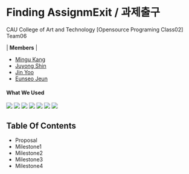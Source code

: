 # Finding AssignmExit / 과제출구

CAU College of Art and Technology [Opensource Programing Class02] Team06

   | **Members** |
+ [Mingu Kang](https://github.com/mingu3967)
+ [Juyong Shin](https://github.com/shinjuyongg)
+ [Jin Yoo](https://github.com/poiujkl5398)
+ [Eunseo Jeun](https://github.com/jjjeun)

#### What We Used
<img src="https://img.shields.io/badge/PYTHON-3776AB?style=flat&logo=python&logoColor=white"> <img src="https://img.shields.io/badge/BLENDER-F5792A?style=flat&logo=blender&logoColor=white"> <img src="https://img.shields.io/badge/AUTODESK MAYA-0696D7?style=flat&logo=autodesk&logoColor=white"> <img src="https://img.shields.io/badge/VISUAL STUDIO-5C2D91?style=flat&logo=visual%20studio&logoColor=white"> <img src="https://img.shields.io/badge/UNREAL ENGINE-007396?style=flat&logo=unreal%20engine&logoColor=white"> <img src="https://img.shields.io/badge/ADOBE AFTER EFFECTS-9999FF?style=flat&logo=adobe%20after%20effects&logoColor=white"> <img src="https://img.shields.io/badge/YOUTUBE-FF0000?style=flat&logo=youtube&logoColor=white">

## Table Of Contents
+ Proposal
+ Milestone1
+ Milestone2
+ Milestone3
+ Milestone4
